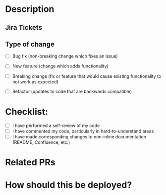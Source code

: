 # Description

<!-- Please include a summary of the changes and the related issue. Please also include relevant motivation and context. List any dependencies that are required for this change.-->


## Jira Tickets

<!-- Add relevant Jira tickets for this pull request here. -->


## Type of change

- [ ] Bug fix (non-breaking change which fixes an issue)
- [ ] New feature (change which adds functionality)
- [ ] Breaking change (fix or feature that would cause existing functionality to not work as expected)
- [ ] Refactor (updates to code that are backwards compatible)


# Checklist:

- [ ] I have performed a self-review of my code
- [ ] I have commented my code, particularly in hard-to-understand areas
- [ ] I have made corresponding changes to non-inline documentation (README, Confluence, etc.)

# Related PRs

<!-- Please list any related PRs that either are required for this to work properly, or directly match this PR (in the case of STG merges). Remove this section if not relevant. -->


# How should this be deployed?

<!-- Add any environment variables or other operations that need to happen before this is deployed. Remove if there are no dependencies. -->
